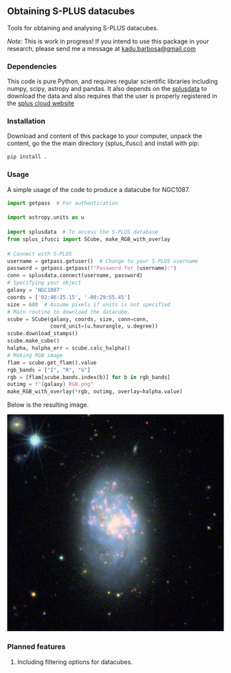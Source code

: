 ## Obtaining S-PLUS datacubes
Tools for obtaining and analysing S-PLUS datacubes.

*Note:* This is work in progress! If you intend to use this package 
in your research, please send me a message at kadu.barbosa@gmail.com

### Dependencies
This code is pure Python, and requires regular scientific libraries 
including numpy, scipy, astropy and pandas. It also depends on the
[splusdata](https://github.com/Schwarzam/splusdata) to download the data 
and also requires that the user is properly registered in the 
[splus cloud website](https://splus.cloud/)

### Installation
Download and content of this package to your computer, unpack the content,
go the the main directory (splus_ifusci) and install with pip:

```bash
pip install .
```
### Usage
A simple usage of the code to produce a datacube for NGC1087.

```python
import getpass  # For authentication

import astropy.units as u

import splusdata  # To access the S-PLUS database
from splus_ifusci import SCube, make_RGB_with_overlay

# Connect with S-PLUS
username = getpass.getuser()  # Change to your S-PLUS username
password = getpass.getpass(f"Password for {username}:")
conn = splusdata.connect(username, password)
# Specifying your object
galaxy = 'NGC1087'
coords = ['02:46:25.15', '-00:29:55.45']
size = 600  # Assume pixels if units is not specified
# Main routine to download the datacube.
scube = SCube(galaxy, coords, size, conn=conn,
              coord_unit=(u.hourangle, u.degree))
scube.download_stamps()
scube.make_cube()
halpha, halpha_err = scube.calc_halpha()
# Making RGB image
flam = scube.get_flam().value
rgb_bands = ["I", "R", "G"]
rgb = [flam[scube.bands.index(b)] for b in rgb_bands]
outimg = f"{galaxy}_RGB.png"
make_RGB_with_overlay(*rgb, outimg, overlay=halpha.value)
```
Below is the resulting image.

![NGC1087](./splus_ifusci/test/NGC1087_RGB.png)

### Planned features
1. Including filtering options for datacubes.